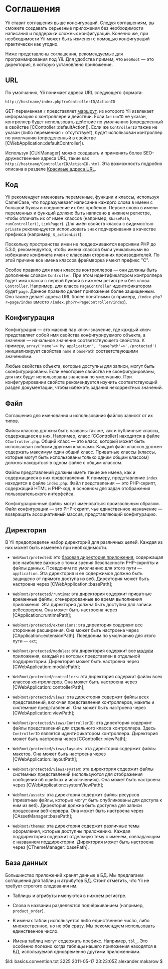 Соглашения
==========

Yii ставит соглашения выше конфигураций. Следуя соглашениям, вы сможете создавать серьезные приложения
без необходимости написания и поддержки сложных конфигураций. Конечно же, при необходимости Yii может
быть изменен с помощью конфигураций практически как угодно.

Ниже представлены соглашения, рекомендуемые для программирования под Yii.
Для удобства примем, что `WebRoot` — это директория, в которую установлено приложение.

URL
---

По умолчанию, Yii понимает адреса URL следующего формата:

~~~
http://hostname/index.php?r=ControllerID/ActionID
~~~

GET-переменная `r` представляет [маршрут](/doc/guide/basics.controller#route), из которого Yii извлекает информацию о контроллере и действии.
Если `ActionID` не указан, контроллер будет использовать действие  по умолчанию (определенный в  свойстве [CController::defaultAction]).
Если же `ControllerID` также не указан (либо переменная `r` отсутствует), будет использован
контроллер по умолчанию (определенный в свойстве [CWebApplication::defaultController]).

Используя [CUrlManager] можно создавать и применять более SEO-дружественные адреса URL, такие как
`http://hostname/ControllerID/ActionID.html`. Эта возможность подробно описана в разделе [Красивые адреса URL](/doc/guide/topics.url).

Код
---

Yii рекомендует именовать переменные, функции и классы, используя CamelCase, что подразумевает написание
каждого слова в имени с большой буквы и соединение их без пробелов.
Первое слово в имени переменных и функций должно быть написано в нижнем регистре, чтобы отличать их от имен
классов (например, `$basePath`, `runController()`, `LinkPager`).
Для имён свойств класса с видимостью `private` рекомендуется
использовать знак подчеркивания в качестве префикса (например, `$_actionList`).

Поскольку пространства имен не поддерживаются версиями PHP до 5.3.0, рекомендуется, чтобы имена классов были
уникальными во избежание конфликта имен с классами сторонних производителей. По этой причине все имена классов
фреймворка имеют префикс "C".

Особое правило для имен классов контроллеров — они должны быть дополнены словом `Controller`. При этом идентификатором
контроллера будет имя класса с первой буквой в нижнем регистре и без слова `Controller`.
Например, для класса `PageController` идентификатором будет `page`. Данное правило делает приложение более защищенным.
Оно также делает адреса URL более понятными (к примеру, `/index.php?r=page/index` вместо
`/index.php?r=PageController/index`).

Конфигурация
------------

Конфигурация — это массив пар ключ-значение, где каждый ключ представляет собой имя свойства конфигурируемого объекта,
а значение — начальное значение соответствующего свойства.
К примеру, `array('name'=>'My application', 'basePath'=>'./protected')` инициализирует свойства `name` и `basePath`
соответствующими значениями.

Любые свойства объекта, которые доступны для записи, могут быть сконфигурированы. Если некоторые
свойства не сконфигурированы, для них будут использованы значения по умолчанию.
При конфигурировании свойств рекомендуется изучить соответствующий раздел документации, чтобы избежать задания некорректных значений.

Файл
----

Соглашения для именования и использования файлов зависят от их типов.

Файлы классов должны быть названы так же, как и публичные классы, содержащиеся в них.
Например, класс [CController] находится в файле `CController.php`.
Общий класс — это класс, который может быть использован любыми другими классами.
Каждый файл классов должен содержать максимум один общий класс. Приватные классы
(классы, которые могут быть использованы только одним общим классом) должны
находиться в одном файле с общим классом.

Файлы представлений должны иметь такие же имена, как и содержащиеся в них представления.
К примеру, представление `index` находится в файле `index.php`.
Файл представления — это PHP-скрипт, содержащий HTML и PHP-код, в основном для задач отображения
пользовательского интерфейса.

Конфигурационные файлы могут именоваться произвольным образом. Файл конфигурации —
это PHP-скрипт, чье единственное назначение — возвращать
ассоциативный массив, представляющий конфигурацию.

Директория
----------

В Yii предопределен набор директорий для различных целей. Каждая из них может быть изменена при необходимости.

   - `WebRoot/protected`: это [базовая директория приложения](/doc/guide/basics.application#application-base-directory),
содержащая все наиболее важные с точки зрения безопасности PHP-скрипты и файлы данных. Псевдоним по умолчанию для этого пути — `application`.
Эта директория и ее содержимое должно быть защищено от прямого доступа из веб. Директория может быть настроена через
[CWebApplication::basePath];

   - `WebRoot/protected/runtime`: эта директория содержит приватные временные файлы, сгенерированные во время выполнения приложения.
Эта директория должна быть доступна для записи вебсервером. Она может быть настроена через [CApplication::runtimePath];

   - `WebRoot/protected/extensions`: эта директория содержит все сторонние расширения. Она может быть настроена через
[CApplication::extensionPath]. Псевдоним по умолчанию для этого пути — `ext`;

   - `WebRoot/protected/modules`: эта директория содержит все [модули](/doc/guide/basics.module) приложения, каждый из которых представлен в отдельной поддиректории. Директория может быть настроена через [CWebApplication::modulePath];

   - `WebRoot/protected/controllers`: эта директория содержит файлы всех классов контроллеров. Она может быть настроена через [CWebApplication::controllerPath];

   - `WebRoot/protected/views`: эта директория содержит файлы всех представлений, включая представления контроллеров, макеты и системные
представления. Она может быть настроена через [CWebApplication::viewPath];

   - `WebRoot/protected/views/ControllerID`: эта директория содержит файлы представлений для отдельного класса контроллера.
Здесь `ControllerID` является идентификатором контроллера. Директория может быть настроена через [CController::viewPath];

   - `WebRoot/protected/views/layouts`: эта директория содержит файлы макетов. Она может быть настроена через
[CWebApplication::layoutPath];

   - `WebRoot/protected/views/system`: эта директория содержит файлы системных представлений (используются для отображения сообщений об
ошибках и исключениях). Она может быть настроена через [CWebApplication::systemViewPath];

   - `WebRoot/assets`: эта директория содержит файлы ресурсов (приватные файлы, которые могут быть опубликованы для доступа к ним из веб).
Директория должна быть доступна для записи процессами веб-сервера. Она может быть настроена через [CAssetManager::basePath];

   - `WebRoot/themes`: эта директория содержит различные темы оформления, которые доступны приложению.
Каждая поддиректория содержит отдельную тему с именем, совпадающим с названием поддиректории. Директория может быть настроена через [CThemeManager::basePath].

База данных
-----------

Большинство приложений хранят данные в БД. Мы предлагаем соглашения
для таблиц и атрибутов БД. Стоит отметить, что Yii не требует строгого следования
им.

   - Таблицы и атрибуты именуются в нижнем регистре.

   - Слова в названии разделяются подчёркиванием (например, `product_order`).

   - В именах таблиц используется либо единственное число, либо множественное, но не
   оба сразу. Мы рекомендуем использовать единственное число.

   - Имена таблиц могут содержать префикс. Например, `tbl_`. Это особенно полезно
когда таблицы нашего приложения находятся в БД, используемой одновременно другими
приложениями.

<div class="revision">$Id: basics.convention.txt 3225 2011-05-17 23:23:05Z alexander.makarow $</div>